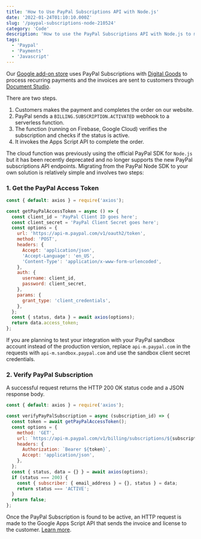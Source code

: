 ```yaml
---
title: 'How to Use PayPal Subscriptions API with Node.js'
date: '2022-01-24T01:10:10.000Z'
slug: '/paypal-subscriptions-node-210524'
category: 'Code'
description: 'How to use the PayPal Subscriptions API with Node.js to manage recurring payments on serverless cloud functions.'
tags:
  - 'Paypal'
  - 'Payments'
  - 'Javascript'
---
```


Our [Google add-on store](https://digitalinspiration.com/) uses PayPal Subscriptions with [Digital Goods](https://digitalgoods.dev) to process recurring payments and the invoices are sent to customers through [Document Studio](https://digitalinspiration.com/get/GA16).

There are two steps.

1. Customers makes the payment and completes the order on our website.
2. PayPal sends a `BILLING.SUBSCRIPTION.ACTIVATED` webhook to a serverless function.
3. The function (running on Firebase, Google Cloud) verifies the subscription and checks if the status is active.
4. It invokes the Apps Script API to complete the order.

The cloud function was previously using the official PayPal SDK for `Node.js` but it has been recently deprecated and no longer supports the new PayPal subscriptions API endpoints. Migrating from the PayPal Node SDK to your own solution is relatively simple and involves two steps:

### 1. Get the PayPal Access Token

```js
const { default: axios } = require('axios');

const getPayPalAccessToken = async () => {
  const client_id = 'PayPal Client ID goes here';
  const client_secret = 'PayPal Client Secret goes here';
  const options = {
    url: 'https://api-m.paypal.com/v1/oauth2/token',
    method: 'POST',
    headers: {
      Accept: 'application/json',
      'Accept-Language': 'en_US',
      'Content-Type': 'application/x-www-form-urlencoded',
    },
    auth: {
      username: client_id,
      password: client_secret,
    },
    params: {
      grant_type: 'client_credentials',
    },
  };
  const { status, data } = await axios(options);
  return data.access_token;
};
```

If you are planning to test your integration with your PayPal sandbox account instead of the production version, replace `api-m.paypal.com` in the requests with `api-m.sandbox.paypal.com` and use the sandbox client secret credentials.

### 2. Verify PayPal Subscription

A successful request returns the HTTP 200 OK status code and a JSON response body.

```js
const { default: axios } = require('axios');

const verifyPayPalSubscription = async (subscription_id) => {
  const token = await getPayPalAccessToken();
  const options = {
    method: 'GET',
    url: `https://api-m.paypal.com/v1/billing/subscriptions/${subscription_id}`,
    headers: {
      Authorization: `Bearer ${token}`,
      Accept: 'application/json',
    },
  };
  const { status, data = {} } = await axios(options);
  if (status === 200) {
    const { subscriber: { email_address } = {}, status } = data;
    return status === 'ACTIVE';
  }
  return false;
};
```

Once the PayPal Subscription is found to be active, an HTTP request is made to the Google Apps Script API that sends the invoice and license to the customer. [Learn more](/internet/sell-digital-products-online/28554/).
